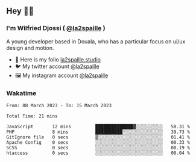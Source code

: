 ## Hey 👋🏾
### I'm Wilfried Djossi ( <a href="https://twitter.com/la2spaille/" target="_blank">@la2spaille</a> )
A young developer based in Douala, who has a particular focus on ui/ux design and motion.

- 🎨 Here is my folio [la2spaille.studio](https://la2spaille.studio/)
- 🐦 My twitter account [@la2spaille](https://twitter.com/la2spaille/)
- 🖼 My instagram account [@la2spaille](https://www.instagram.com/la2spaille/)

### Wakatime
<!--START_SECTION:waka-->

```text
From: 08 March 2023 - To: 15 March 2023

Total Time: 21 mins

JavaScript       12 mins         ██████████████▓░░░░░░░░░░   58.31 %
PHP              8 mins          ██████████░░░░░░░░░░░░░░░   39.73 %
GitIgnore file   0 secs          ▒░░░░░░░░░░░░░░░░░░░░░░░░   01.41 %
Apache Config    0 secs          ░░░░░░░░░░░░░░░░░░░░░░░░░   00.33 %
SCSS             0 secs          ░░░░░░░░░░░░░░░░░░░░░░░░░   00.19 %
htaccess         0 secs          ░░░░░░░░░░░░░░░░░░░░░░░░░   00.04 %
```

<!--END_SECTION:waka-->
<!--
**la2spaille/la2spaille** is a ✨ _special_ ✨ repository because its `README.md` (this file) appears on your GitHub profile.

Here are some ideas to get you started:

- 🔭 I’m currently working on ...
- 🌱 I’m currently learning ...
- 👯 I’m looking to collaborate on ...
- 🤔 I’m looking for help with ...
- 💬 Ask me about ...
- 📫 How to reach me: ...
- 😄 Pronouns: ...
- ⚡ Fun fact: ...
-->

